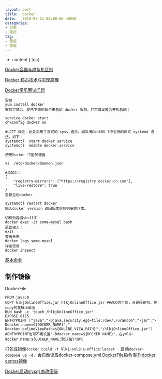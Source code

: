 ```yaml
---
layout: post
title:  docker
date:   2019-05-21 08:00:00 +0800
categories: 
- 容器
- 使用
tag: 
- 使用
- 容器
---
```


* content
{:toc}

[Docker容器与虚拟机区别](https://www.cnblogs.com/pangguoping/articles/5515286.html)

[Docker 核心技术与实现原理](https://draveness.me/docker)

[Docker常见面试问题](https://zhuanlan.zhihu.com/p/62653543)
  
```
安装   
yum install docker   
安装完成后，使用下面的命令来启动 docker 服务，并将其设置为开机启动：

service docker start
chkconfig docker on

#LCTT 译注：此处采用了旧式的 sysv 语法，如采用CentOS 7中支持的新式 systemd 语法，如下：
systemctl  start docker.service
systemctl  enable docker.service

使用Docker 中国加速器

vi  /etc/docker/daemon.json

#添加后：
{
    "registry-mirrors": ["https://registry.docker-cn.com"],
    "live-restore": true
}
重新启动docker

systemctl restart docker
输入docker version 返回版本信息则安装正常。

切换到容器shell中   
docker exec -it some-mysql bash   
退出输入：   
exit   
查看日志   
docker logs some-mysql
详细信息
docker inspect
```
[基本命令](http://blog.51cto.com/ityouknow/2083688)   

## 制作镜像
DockerFile
```
FROM java:8
COPY hlkjOnlineOffice.jar hlkjOnlineOffice.jar ##ADD也可以，若是压缩包，在copy的基础上解压
RUN bash -c 'touch /hlkjOnlineOffice.jar'
EXPOSE 8115
ENTRYPOINT ["java","-Djava.security.egd=file:/dev/./urandom","-jar","-Ddocker.name=${DOCKER_NAME}","-Ddocker.onlineViewPath=${ONLINE_VIEW_PATH}","/hlkjOnlineOffice.jar"]
#ENTRYPOINT也可不用设置"-Ddocker.name=${DOCKER_NAME}"，在yml中 docker.name:${DOCKER_NAME:默认值}"即可
```
打包成镜像`docker build -t hlkj-online-office:latest .`
启动`docker-compose up -d`，会自动读取docker-compose.yml
[DockerFile指令](https://blog.csdn.net/wo18237095579/article/details/80540571)
[制作docker centos镜像](https://blog.csdn.net/JXYZH11/article/details/79112655)   


[Docker启动mysql 修改密码](https://www.cnblogs.com/airycode/p/9165894.html)   
